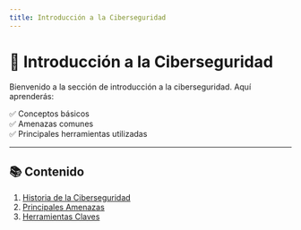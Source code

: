 ```yaml
---
title: Introducción a la Ciberseguridad
---
```


# 🔐 Introducción a la Ciberseguridad

Bienvenido a la sección de introducción a la ciberseguridad. Aquí aprenderás:

✅ Conceptos básicos  
✅ Amenazas comunes  
✅ Principales herramientas utilizadas  

---
## 📚 Contenido
1. [Historia de la Ciberseguridad](#historia)
2. [Principales Amenazas](#amenazas)
3. [Herramientas Claves](#herramientas)
